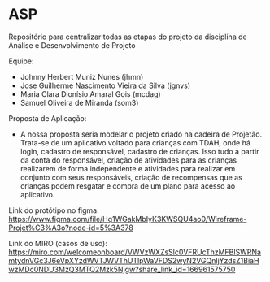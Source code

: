 # ASP
Repositório para centralizar todas as etapas do projeto da disciplina de Análise e Desenvolvimento de Projeto

Equipe:
- Johnny Herbert Muniz Nunes (jhmn)
- Jose Guilherme Nascimento Vieira da Silva (jgnvs)
- Maria Clara Dionísio Amaral Gois (mcdag)
- Samuel Oliveira de Miranda (som3)

Proposta de Aplicação:
- A nossa proposta seria modelar o projeto criado na cadeira de Projetão. Trata-se de um
aplicativo voltado para crianças com TDAH, onde há login, cadastro de responsável,
cadastro de crianças. Isso tudo a partir da conta do responsável, criação de atividades para
as crianças realizarem de forma independente e atividades para realizar em conjunto com
seus responsáveis, criação de recompensas que as crianças podem resgatar e compra de
um plano para acesso ao aplicativo.

Link do protótipo no figma:
https://www.figma.com/file/Hq1WGakMbIyK3KWSQU4ao0/Wireframe-Projet%C3%A3o?node-id=5%3A378

Link do MIRO (casos de uso):
https://miro.com/welcomeonboard/VWVzWXZsSlc0VFRUcThzMFBlSWRNamtydnVGc3J6eVpXYzdWVTJWVThUTlpWaVFDS2wyN2VGQnljYzdsZ1BiaHwzMDc0NDU3MzQ3MTQ2Mzk5Njgw?share_link_id=166961575750